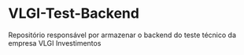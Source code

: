 # VLGI-Test-Backend
Repositório responsável por armazenar o backend do teste técnico da empresa VLGI Investimentos
